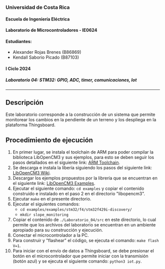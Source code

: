 ### Universidad de Costa Rica
#### Escuela de Ingeniería Eléctrica
#### Laboratorio de Microcontroladores - IE0624
#### Estudiantes: 
- Alexander Rojas Brenes (B86869)
- Kendall Saborio Picado (B87103)
#### I Ciclo 2024
##### Laboratorio 04: STM32: GPIO, ADC, timer, comunicaciones, Iot
---
## Descripción
Este laboratorio corresponde a la construcción de un sistema que permite monitorear los cambios en la pendiente de un terreno y los despliega en la plataforma Thingsboard. 

## Procedimiento de ejecución
1. En primer lugar, se instala el toolchain de ARM para poder compilar la biblioteca LibOpenCM3 y sus ejemplos, para esto se deben seguir los pasos detallados en el siguiente link: [ARM Toolchain](https://launchpad.net/gcc-arm-embedded).
2. Se descarga e instala la libería siguiendo los pasos del siguiente link: [LibOpenCM3 Wiki](https://github.com/libopencm3/libopencm3/wiki).
3. Descargar los ejemplos propuestos por la librería que se encuentran en el siguiente link: [LibOpenCM3 Examples](https://github.com/libopencm3/libopencm3-examples). 
4. Ejecutar el siguiente comando: `cd examples` y copiar el contenido construido e instalado en el paso 2 en el directorio "libopencm3".
5. Ejecutar `make` en el presente directorio.
6. Ejecutar el siguientes comandos: 
    - `cd examples/examples/stm32/f4/stm32f429i-discovery/`
    - `mkdir slope_monitoring`
7. Copiar el contenido de `./Laboratorio_04/src` en este directorio, lo cual permite que los archivos del laboratorio se encuentran en un ambiente apropiado para su construcción y ejecución. 
8. Conectar el microcontrolador a la PC. 
9. Para construir y "flashear" el código, se ejecuta el comando: `make flash V=1`. 
10. Para iniciar con el envío de datos a Thingsboard, se debe presionar el botón en el microcontrolador que permite iniciar con la transmisión (botón azul) y se ejecuta el siguiente comando: `python3 iot.py`. 